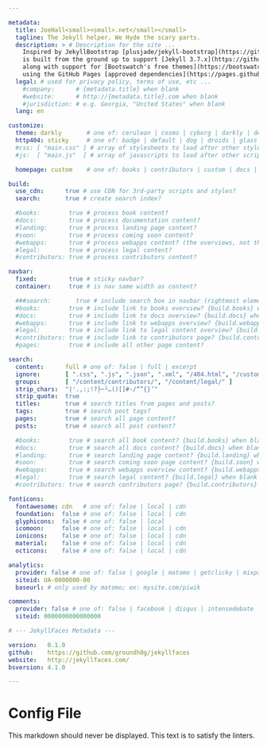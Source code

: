 ```yaml
---

metadata:
  title: JoeHall<small><small>.net</small></small>
  tagline: The Jekyll helper. We Hyde the scary parts.
  description: > # Description for the site ...
    Inspired by JekyllBootstrap [plusjade/jekyll-bootstrap](https://github.com/plusjade/jekyll-bootstrap){:target="_blank"}, JekyllFaces [groundh0g/jekyllfaces](https://github.com/groundh0g/jekyllfaces){:target="_blank"}
    is built from the ground up to support [Jekyll 3.7.x](https://github.com/jekyll/jekyll/releases/tag/v3.7.3){:target="_blank"} and [Bootstrap 4.1.x](https://getbootstrap.com/docs/4.1/getting-started/introduction/){:target="_blank"},
    along with support for [Bootswatch's free themes](https://bootswatch.com/){:target="_blank"}, all while targeting the dependencies of [GitHub Pages](https://help.github.com/articles/what-is-github-pages/){:target="_blank"},
    using the GitHub Pages [approved dependencies](https://pages.github.com/versions/){:target="_blank"}.
  legal: # used for privacy policy, terms of use, etc ...
    #company:      # {metadata.title} when blank
    #website:      # http://{metadata.title}.com when blank
    #jurisdiction: # e.g. Georgia, "United States" when blank
  lang: en

customize:
  theme: darkly       # one of: cerulean | cosmo | cyborg | darkly | default | flatly | journal | litera | lumen | lux | materia | minty | pulse | sandstone | simplex | sketchy | slate | solar | spacelab | superhero | united | yeti
  http404: sticky     # one of: badge | default | dog | droids | glass | link | milk | monster | potty | shrug | sticky | tweet | zork
  #css: [ "main.css" ] # array of stylesheets to load after other styles
  #js:  [ "main.js"  ] # array of javascripts to load after other scripts

  homepage: custom    # one of: books | contributors | custom | docs | landing | legal | soon | webapps

build:
  use_cdn:      true # use CDN for 3rd-party scripts and styles?
  search:       true # create search index?

  #books:        true # process book content?
  #docs:         true # process documentation content?
  #landing:      true # process landing page content?
  #soon:         true # process coming soon content?
  #webapps:      true # process webapps content? (the overviews, not the webapp(s) itself)
  #legal:        true # process legal content?
  #contributors: true # process contributors content?

navbar:
  fixed:         true # sticky navbar?
  container:     true # is nav same width as content?

  ###search:       true # include search box in navbar (rightmost element)
  #books:        true # include link to books overview? {build.books} when blank
  #docs:         true # include link to docs overview? {build.docs} when blank
  #webapps:      true # include link to webapps overview? {build.webapps} when blank
  #legal:        true # include link to legal content overview? {build.legal} when blank
  #contributors: true # include link to contributors page? {build.contributors} when blank
  #pages:        true # include all other page content?

search:
  content:      full # one of: false | full | excerpt
  ignore:       [ ".css", ".js", ".json", ".xml", "/404.html", "/custom.html", "/status.html" ]
  groups:       [ "/content/contributors/", "/content/legal/" ]
  strip_chars:  "|'.,:;!?├─└…()[]#-/“”{}’"
  strip_quote:  true
  titles:       true # search titles from pages and posts?
  tags:         true # search post tags?
  pages:        true # search all page content?
  posts:        true # search all post content?

  #books:        true # search all book content? {build.books} when blank
  #docs:         true # search all docs content? {build.docs} when blank
  #landing:      true # search landing page content? {build.landing} when blank
  #soon:         true # search coming soon page content? {build.soon} when blank
  #webapps:      true # search webapps overview content? {build.webapps} when blank
  #legal:        true # search legal content? {build.legal} when blank
  #contributors: true # search contributors page? {build.contributors} when blank

fonticons:
  fontawesome: cdn   # one of: false | local | cdn
  foundation:  false # one of: false | local | cdn
  glyphicons:  false # one of: false | local
  icomoon:     false # one of: false | local | cdn
  ionicons:    false # one of: false | local | cdn
  material:    false # one of: false | local | cdn
  octicons:    false # one of: false | local | cdn

analytics:
  provider: false # one of: false | google | matomo | getclicky | mixpanel | gauges 
  siteid: UA-0000000-00
  baseurl: # only used by matomo; ex: mysite.com/piwik

comments:
  provider: false # one of: false | facebook | disqus | intensedebate | duoshuo
  siteid: 0000000000000000

# --- JekyllFaces Metadata ---

version:   0.1.0
github:    https://github.com/groundh0g/jekyllfaces
website:   http://jekyllfaces.com/
bsversion: 4.1.0

---
```

# Config File

This markdown should never be displayed. This text is to satisfy the linters.